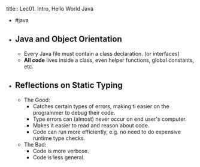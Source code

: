 title:: Lec01. Intro, Hello World Java

- #java
- ## Java and Object Orientation
	- Every Java file must contain a class declaration. (or interfaces)
	- **All code** lives inside a class, even helper functions, global constants, etc.
- ## Reflections on Static Typing
	- The Good:
		- Catches certain types of errors, making ti easier on the programmer to debug their code.
		- Type errors can (almost) never occur on end user's computer.
		- Makes it easier to read and reason about code.
		- Code can run more efficiently, e.g. no need to do expensive runtime type checks.
	- The Bad:
		- Code is more verbose.
		- Code is less general.